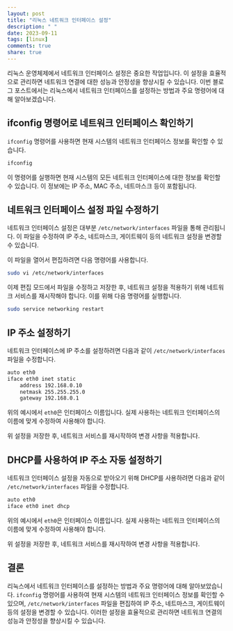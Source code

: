 ```yaml
---
layout: post
title: "리눅스 네트워크 인터페이스 설정"
description: " "
date: 2023-09-11
tags: [linux]
comments: true
share: true
---
```


리눅스 운영체제에서 네트워크 인터페이스 설정은 중요한 작업입니다. 이 설정을 효율적으로 관리하면 네트워크 연결에 대한 성능과 안정성을 향상시킬 수 있습니다. 이번 블로그 포스트에서는 리눅스에서 네트워크 인터페이스를 설정하는 방법과 주요 명령어에 대해 알아보겠습니다.

## ifconfig 명령어로 네트워크 인터페이스 확인하기

`ifconfig` 명령어를 사용하면 현재 시스템의 네트워크 인터페이스 정보를 확인할 수 있습니다.

```bash
ifconfig
```

이 명령어를 실행하면 현재 시스템의 모든 네트워크 인터페이스에 대한 정보를 확인할 수 있습니다. 이 정보에는 IP 주소, MAC 주소, 네트마스크 등이 포함됩니다.

## 네트워크 인터페이스 설정 파일 수정하기

네트워크 인터페이스 설정은 대부분 `/etc/network/interfaces` 파일을 통해 관리됩니다. 이 파일을 수정하여 IP 주소, 네트마스크, 게이트웨이 등의 네트워크 설정을 변경할 수 있습니다.

이 파일을 열어서 편집하려면 다음 명령어를 사용합니다.

```bash
sudo vi /etc/network/interfaces
```

이제 편집 모드에서 파일을 수정하고 저장한 후, 네트워크 설정을 적용하기 위해 네트워크 서비스를 재시작해야 합니다. 이를 위해 다음 명령어를 실행합니다.

```bash
sudo service networking restart
```

## IP 주소 설정하기

네트워크 인터페이스에 IP 주소를 설정하려면 다음과 같이 `/etc/network/interfaces` 파일을 수정합니다.

```bash
auto eth0
iface eth0 inet static
    address 192.168.0.10
    netmask 255.255.255.0
    gateway 192.168.0.1
```

위의 예시에서 `eth0`은 인터페이스 이름입니다. 실제 사용하는 네트워크 인터페이스의 이름에 맞게 수정하여 사용해야 합니다.

위 설정을 저장한 후, 네트워크 서비스를 재시작하여 변경 사항을 적용합니다.

## DHCP를 사용하여 IP 주소 자동 설정하기

네트워크 인터페이스 설정을 자동으로 받아오기 위해 DHCP를 사용하려면 다음과 같이 `/etc/network/interfaces` 파일을 수정합니다.

```bash
auto eth0
iface eth0 inet dhcp
```

위의 예시에서 `eth0`은 인터페이스 이름입니다. 실제 사용하는 네트워크 인터페이스의 이름에 맞게 수정하여 사용해야 합니다.

위 설정을 저장한 후, 네트워크 서비스를 재시작하여 변경 사항을 적용합니다.

## 결론

리눅스에서 네트워크 인터페이스를 설정하는 방법과 주요 명령어에 대해 알아보았습니다. `ifconfig` 명령어를 사용하여 현재 시스템의 네트워크 인터페이스 정보를 확인할 수 있으며, `/etc/network/interfaces` 파일을 편집하여 IP 주소, 네트마스크, 게이트웨이 등의 설정을 변경할 수 있습니다. 이러한 설정을 효율적으로 관리하면 네트워크 연결의 성능과 안정성을 향상시킬 수 있습니다.